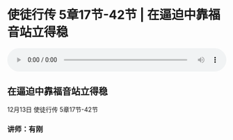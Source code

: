 # 使徒行传 5章17节-42节 | 在逼迫中靠福音站立得稳

<audio style="width: 100%;" preload="false" controls controlslist="nodownload"><source src="http://file.simai.life/audio/mp3/2020/tu_5-17-42-201213.mp3" type="audio/mpeg">Your browser does not support the audio element.</audio>

## 在逼迫中靠福音站立得稳
12月13日 
使徒行传 5章17节-42节
### 讲师：有刚


